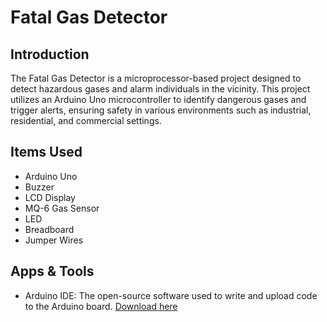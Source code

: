 # Fatal Gas Detector

## Introduction
The Fatal Gas Detector is a microprocessor-based project designed to detect hazardous gases and alarm individuals in the vicinity. This project utilizes an Arduino Uno microcontroller to identify dangerous gases and trigger alerts, ensuring safety in various environments such as industrial, residential, and commercial settings.

## Items Used
- Arduino Uno
- Buzzer
- LCD Display
- MQ-6 Gas Sensor
- LED
- Breadboard
- Jumper Wires

## Apps & Tools
- Arduino IDE: The open-source software used to write and upload code to the Arduino board. [Download here](https://www.arduino.cc/en/software)

